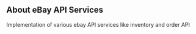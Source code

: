 ## About eBay API Services

Implementation of various ebay API services like inventory and order API

